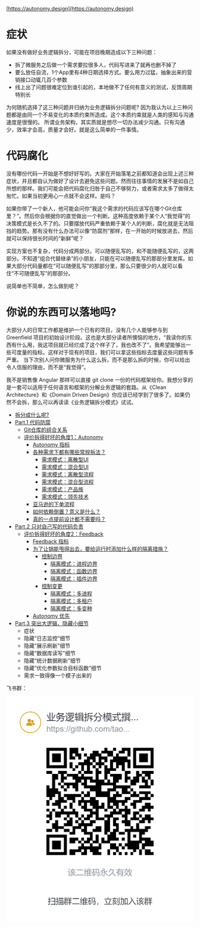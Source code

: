 [https://autonomy.design](https://autonomy.design)

# 症状

如果没有做好业务逻辑拆分，可能在项目晚期造成以下三种问题：

* 拆了微服务之后做一个需求要拉很多人，代码写进来了就再也删不掉了
* 要么放任自流，1个App里有4种日期选择方式。要么用力过猛，抽象出来的营销接口动辄几百个参数
* 线上出了问题很难定位到谁引起的，本地做不了任何有意义的测试，反馈周期特别长

为何随机选择了这三种问题并归纳为业务逻辑拆分问题呢? 因为我认为以上三种问题都是由同一个不易变化的本质约束所造成。这个本质约束就是人类的感知与沟通速度是很慢的。
所谓业务架构，其实质就是想尽一切办法减少沟通。只有沟通少，效率才会高，质量才会好。就是这么简单的一件事情。

# 代码腐化

没有哪份代码一开始是不想好好写的。大家在开始落笔之前都知道会出现上述三种症状，并且都自认为做好了设计去避免这些问题。然而往往事情的发展不是如自己所想的那样。我们可能会把代码腐化归咎于自己不够努力，或者需求太多了做得太匆忙。如果当初更用心一点就不会这样。是吗？

如果你带了一个新人，他可能会问你“我这个需求的代码应该写在哪个Git仓库里？”。然后你会根据你的直觉做出一个判断。这种高度依赖于某个人“我觉得”的决策模式是长久不了的。只要摆放代码严重依赖于某个人的判断，腐化就是无法阻挡的趋势。那有没有什么办法可以像“防腐剂”那样，在一开始的时候放进去，然后就可以保持很长时间的“新鲜”呢？

实现方案也不复杂，代码分成两部分。可以随便乱写的，和不能随便乱写的，这两部分。不知道“组合代替继承”的小朋友，只能在可以随便乱写的那部分里发挥。如果大部分代码量都在“可以随便乱写”的那部分里，那么只要很少的人就可以看住“不可随便乱写”的那部分。

说简单也不简单，怎么做到呢？

# 你说的东西可以落地吗?

大部分人的日常工作都是维护一个已有的项目，没有几个人能够参与到 Greenfield 项目的初始设计阶段。这也是大部分读者所懊恼的地方，“我读你的东西有什么用，我这项目就已经烂成了这个样子了，我也改不了”。我希望能够出一些可度量的指标。这样对于现有的项目，我们可以拿这些指标去度量这些问题有多严重。
当下次别人问你微服务为什么这么拆，而不是那么拆的时候，你可以给出令人信服的理由，而不是“我觉得”。

我不是销售像 Angular 那样可以直接 git clone 一份的代码框架给你。我想分享的是一套可以适用于任何语言和框架的分解业务逻辑的套路。从《Clean Architecture》和《Domain Driven Design》你应该已经学到了很多了。如果仍然不会拆，那么可以再读读《业务逻辑拆分模式》试试。

* [拆分成什么呢?](./docs/Modules.md)
* [Part.1 代码防腐](./docs/Part1/README.md)
  * [Git仓库的组合关系](./docs/Part1/Composition.md)
  * [评价拆得好坏的角度1：Autonomy](./docs/Part1/Autonomy.md)
    * [Autonomy 指标](./docs/Part1/AutonomyMetrics.md)
    * [各种需求下都有哪些常规拆法？](./docs/Part1/Integration/README.md)
      * [需求模式：离散型UI](./docs/Part1/Integration/DiscreteUI/README.md)
      * [需求模式：混合型UI](./docs/Part1/Integration/MixedUI/README.md)
      * [需求模式：离散型流程](./docs/Part1/Integration/DiscreteProcess/README.md)
      * [需求模式：混合型流程](./docs/Part1/Integration/MixedProcess/README.md)
      * [需求模式：产品族](./docs/Part1/Integration/ProductFamily/README.md)
      * [需求模式：领先技术](./docs/Part1/Integration/Library/README.md)
    * [亚马逊的下单流程](./docs/Part1/Integration/AmazonExample/README.md)
    * [如何依赖倒置？意义是什么？](./docs/Part1/DependencyInversion/README.md)
    * [真的一点提前设计都不需要吗？](./docs/Part1/Consensus.md)
* [Part.2 只对自己写的代码负责](./docs/Part2/README.md)
  * [评价拆得好坏的角度2：Feedback](./docs/Part2/Feedback.md)
    * [Feedback 指标](./docs/Part2/FeedbackMetrics.md)
    * [为了让锅能甩得出去，要给运行时添加什么样的隔离措施？](./docs/Part2/Isolation/README.md)
      * [控制边界](./docs/Part2/Isolation/ControlBoundary.md)
        * [隔离模式：进程边界](./docs/Part2/Isolation/ProcessBoundary/README.md)
        * [隔离模式：函数边界](./docs/Part2/Isolation/FunctionBoundary/README.md)
        * [隔离模式：插件边界](./docs/Part2/Isolation/PluginBoundary/README.md)
      * [控制变更](./docs/Part2/Isolation/ControlChange.md)
        * [隔离模式：多进程](./docs/Part2/Isolation/MultiProcess/README.md)
        * [隔离模式：多租户](./docs/Part2/Isolation/MultiTenancy/README.md)
        * [隔离模式：多变种](./docs/Part2/Isolation/MultiVariant/README.md)
    * [Autonomy 优先](./docs/Part2/Isolation/AutonomyFirst.md)
* [Part.3 突出大逻辑，隐藏小细节](./docs/Part3/README.md)
  * 症状
  * 隐藏“日志监控”细节
  * 隐藏“展示刷新”细节
  * 隐藏“数据库读写”细节
  * 隐藏“统计数据刷新”细节
  * 隐藏“优化参数拟合目标函数”细节
  * 需求一致得像一个模子出来的

飞书群：

![qrcode](./Lark20210222-162009.png)
